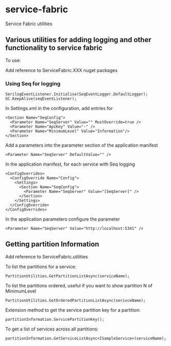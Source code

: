 # service-fabric
Service Fabric utilities

## Various utilities for adding logging and other functionality to service fabric

To use:

Add reference to ServiceFabric.XXX nuget packages

### Using Seq for logging

    SerilogEventListener.Initialise(SeqEventLogger.DefaultLogger);
    GC.KeepAlive(seqEventListener);

In Settings.xml in the configuration, add entries for

    <Section Name="SeqConfig">
      <Parameter Name="SeqServer" Value="" MustOverride=true />
      <Parameter Name="ApiKey" Value="-" />
      <Parameter Name="MinimumLevel" Value="Information"/>
    </Section>

Add a parameters into the parameter section of the application manifest

    <Parameter Name="SeqServer" DefaultValue="" />

In the application manifest, for each service with Seq logging

    <ConfigOverrides>
      <ConfigOverride Name="Config">
        <Settings>
          <Section Name="SeqConfig">
            <Parameter Name="SeqServer" Value="[SeqServer]" />
          </Section>
        </Settings>
      </ConfigOverride>
    </ConfigOverrides>


In the application parameters configure the parameter

    <Parameter Name="SeqServer" Value="http://localhost:5341" />


## Getting partition Information
Add reference to ServiceFabric.utilities

To list the partitions for a service:

    PartitionUtilities.GetPartitionListAsync(serviceName);

To list the partitions ordered, useful if you want to show partition N of MinimumLevel

    PartitionUtilities.GetOrderedPartitionListAsync(serivceName);

Extension method to get the service partition key for a partition:

    partitionInformation.ServicePartitionKey();

To get a list of services across all partitions:

    partitionInformation.GetServiceListAsync<ISampleService>(serviceName);

